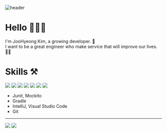 ![header](https://capsule-render.vercel.app/api?type=soft&color=808080&text=김주형🔥&fontSize=60&fontColor=FFFFFF&height=200)


# **Hello**  🧑🏻‍💻
I'm JooHyeong Kim, a growing developer. 🧗 <br/>
I want to be a great engineer who make service that will improve our lives.👨‍🔧

# **Skills ⚒**
![](https://img.shields.io/badge/-Java-orange)
![](https://img.shields.io/badge/-MVC-green)
![](https://img.shields.io/badge/-SpringBoot-brightgreen)
![](https://img.shields.io/badge/-SpringDataJpa-yellowgreen)
![](https://img.shields.io/badge/-Querydsl-blue)
![](https://img.shields.io/badge/-Gradle-blueviolet)
![](https://img.shields.io/badge/-Git-%23000000)


- Junit, Mockito
- Gradle
- IntelliJ, Visual Studio Code
- Git


***
![](http://img.shields.io/badge/-Velog-20C997?style=flat(Velog)&logo=Velog&link=https://velog.io/@urtimeislimited)
![](https://img.shields.io/github/followers/Learrrn?style=social)



